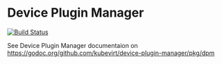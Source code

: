 # Device Plugin Manager

[![Build Status](https://travis-ci.org/kubevirt/device-plugin-manager.svg?branch=master)](https://travis-ci.org/kubevirt/device-plugin-manager)

See Device Plugin Manager documentaion on
https://godoc.org/github.com/kubevirt/device-plugin-manager/pkg/dpm
